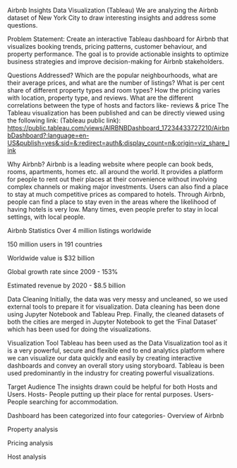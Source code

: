 Airbnb Insights Data Visualization (Tableau)
We are analyzing the Airbnb dataset of New York City to draw interesting insights and address some questions.

Problem Statement:
Create an interactive Tableau dashboard for Airbnb that visualizes booking trends, pricing patterns, customer behaviour, and property performance. The goal is to provide actionable insights to optimize business strategies and improve decision-making for Airbnb stakeholders.


Questions Addressed?
Which are the popular neighbourhoods, what are their average prices, and what are the number of listings? What is per cent share of different property types and room types? How the pricing varies with location, property type, and reviews. What are the different correlations between the type of hosts and factors like- reviews & price The Tableau visualization has been published and can be directly viewed using the following link: (Tableau public link): https://public.tableau.com/views/AIRBNBDashboard_17234433727210/AirbnbDashboard?:language=en-US&publish=yes&:sid=&:redirect=auth&:display_count=n&:origin=viz_share_link

Why Airbnb?
Airbnb is a leading website where people can book beds, rooms, apartments, homes etc. all around the world. It provides a platform for people to rent out their places at their convenience without involving complex channels or making major investments. Users can also find a place to stay at much competitive prices as compared to hotels. Through Airbnb, people can find a place to stay even in the areas where the likelihood of having hotels is very low. Many times, even people prefer to stay in local settings, with local people.

Airbnb Statistics
Over 4 million listings worldwide

150 million users in 191 countries

Worldwide value is $32 billion

Global growth rate since 2009 - 153%

Estimated revenue by 2020 - $8.5 billion

Data Cleaning
Initially, the data was very messy and uncleaned, so we used external tools to prepare it for visualization. Data cleaning has been done using Jupyter Notebook and Tableau Prep. Finally, the cleaned datasets of both the cities are merged in Jupyter Notebook to get the ‘Final Dataset’ which has been used for doing the visualizations.

Visualization Tool
Tableau has been used as the Data Visualization tool as it is a very powerful, secure and flexible end to end analytics platform where we can visualize our data quickly and easily by creating interactive dashboards and convey an overall story using storyboard. Tableau is been used predominantly in the industry for creating powerful visualizations.

Target Audience The insights drawn could be helpful for both Hosts and Users. Hosts- People putting up their place for rental purposes. Users- People searching for accommodation.

Dashboard has been categorized into four categories-
Overview of Airbnb

Property analysis

Pricing analysis

Host analysis
